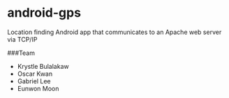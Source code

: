 # android-gps
Location finding Android app that communicates to an Apache web server via TCP/IP

###Team 
- Krystle Bulalakaw
- Oscar Kwan
- Gabriel Lee
- Eunwon Moon
